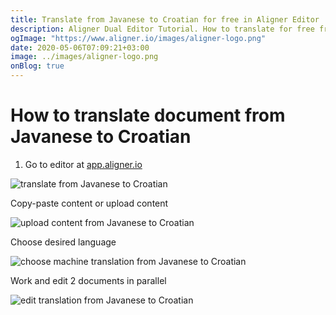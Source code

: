 ```yaml
---
title: Translate from Javanese to Croatian for free in Aligner Editor
description: Aligner Dual Editor Tutorial. How to translate for free from Javanese to Croatian. Aligner is multilingual document management platform. 
ogImage: "https://www.aligner.io/images/aligner-logo.png"
date: 2020-05-06T07:09:21+03:00
image: ../images/aligner-logo.png
onBlog: true
---
```


# How to translate document from Javanese to Croatian

1. Go to editor at [app.aligner.io](https://app.aligner.io "Aligner App web page")

![translate from Javanese to Croatian](../aligner-blank-editor.png "translate from Javanese to Croatian")

Copy-paste content or upload content

![upload content from Javanese to Croatian](../aligner-uploaded-document.png "upload content from Javanese to Croatian")

Choose desired language

![choose machine translation from Javanese to Croatian](../aligner-language-dropdown.png "choose machine translation from Javanese to Croatian")

Work and edit 2 documents in parallel

![edit translation from Javanese to Croatian](../aligner-double-sitded-editor.png "edit translation from Javanese to Croatian")

